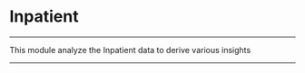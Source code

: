 # Inpatient

*******************************************************************************************************************
This module analyze the Inpatient data to derive various insights
*******************************************************************************************************************
